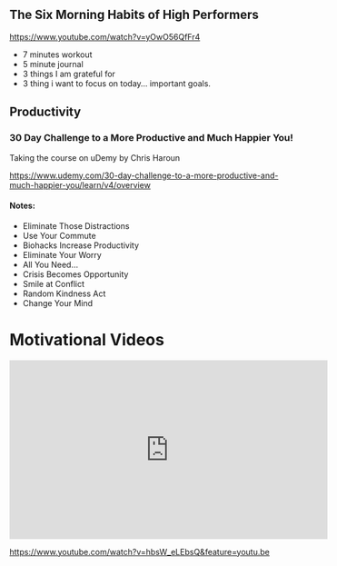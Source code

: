 
## The Six Morning Habits of High Performers

https://www.youtube.com/watch?v=yOwO56QfFr4

- 7 minutes workout
- 5 minute journal
- 3 things I am grateful for
- 3 thing i want to focus on today… important goals.


## Productivity

### 30 Day Challenge to a More Productive and Much Happier You! 
Taking the course on uDemy by Chris Haroun 

https://www.udemy.com/30-day-challenge-to-a-more-productive-and-much-happier-you/learn/v4/overview

#### Notes: 
- Eliminate Those Distractions
- Use Your Commute
- Biohacks Increase Productivity
- Eliminate Your Worry
- All You Need…
- Crisis Becomes Opportunity
- Smile at Conflict
- Random Kindness Act
- Change Your Mind

# Motivational Videos


<iframe width="560" height="315" src="https://www.youtube.com/embed/hbsW_eLEbsQ" frameborder="0" allow="autoplay; encrypted-media" allowfullscreen></iframe>


https://www.youtube.com/watch?v=hbsW_eLEbsQ&feature=youtu.be




